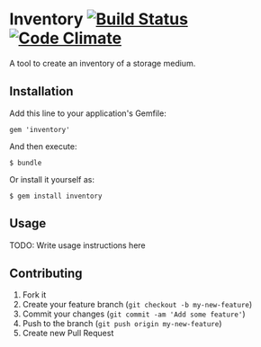# Inventory [![Build Status](https://travis-ci.org/jgraber/inventory.cli.png?branch=master)](https://travis-ci.org/jgraber/inventory.cli) [![Code Climate](https://codeclimate.com/github/jgraber/inventory.cli.png)](https://codeclimate.com/github/jgraber/inventory.cli)

A tool to create an inventory of a storage medium.

## Installation

Add this line to your application's Gemfile:

    gem 'inventory'

And then execute:

    $ bundle

Or install it yourself as:

    $ gem install inventory

## Usage

TODO: Write usage instructions here

## Contributing

1. Fork it
2. Create your feature branch (`git checkout -b my-new-feature`)
3. Commit your changes (`git commit -am 'Add some feature'`)
4. Push to the branch (`git push origin my-new-feature`)
5. Create new Pull Request
